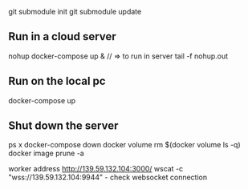 

git submodule init
git submodule update

## Run in a cloud server
nohup docker-compose up &   //  => to run in server
tail -f nohup.out
## Run on the local pc
docker-compose up
## Shut down the server
ps x
docker-compose down
docker volume rm $(docker volume ls -q)
docker image prune -a

worker address http://139.59.132.104:3000/
wscat -c "wss://139.59.132.104:9944" - check websocket connection






